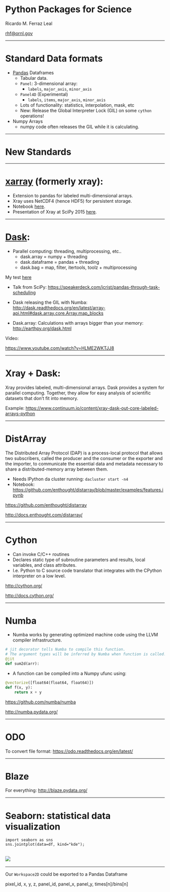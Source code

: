 # Python Packages for Science


Ricardo M. Ferraz Leal

[rhf@ornl.gov](mailto:rhf@ornl.gov?subject=CleanCodeIn5Minutes)

---

# Standard Data formats

- [Pandas](http://pandas.pydata.org/) Dataframes
  - Tabular data.
  - `Panel`: 3-dimensional array:
    * `labels`, `major_axis`, `minor_axis`
  - `Panel4D` (Experimental)
    * `labels`, `items`, `major_axis`, `minor_axis`
  - Lots of functionality: statistics, interpolation, mask, etc  
  - New: Release the Global Interpreter Lock (GIL) on some `cython` operations!
- Numpy Arrays
  - numpy code often releases the GIL while it is calculating.

---

# New Standards

---

# [xarray](http://xarray.pydata.org/) (formerly xray):

- Extension to pandas for labeled multi-dimensional arrays.
- Xray uses NetCDF4 (hence HDF5) for persistent storage.
- Notebook [here](http://nbviewer.ipython.org/urls/gist.githubusercontent.com/shoyer/be3749849809fe35efa8/raw/d3ac4af07343391ef005d2dbea80368efc9ee1f6/xray-demo-python-workers-party.ipynb).
- Presentation of Xray at SciPy 2015 [here](http://www.slideshare.net/stephanhoyer/xray-nd-labeled-arrays-and-datasets-in-python).

---

# [Dask](http://dask.pydata.org/):

- Parallel computing: threading, multiprocessing, etc..
  - dask.array = numpy + threading
  - dask.dataframe = pandas + threading  
  - dask.bag = map, filter, itertools, toolz + multiprocessing

My test [here](https://github.com/ricleal/PythonParallel/blob/master/Dask/Dask%20arrays%201.ipynb)

- Talk from SciPy: https://speakerdeck.com/jcrist/pandas-through-task-scheduling

- Dask releasing the GIL with Numba:
http://dask.readthedocs.org/en/latest/array-api.html#dask.array.core.Array.map_blocks

- Dask.array: Calculations with arrays bigger than your memory:
http://earthpy.org/dask.html

Video:

https://www.youtube.com/watch?v=HLME2WKTJJ8




---


# Xray + Dask:

Xray provides labeled, multi-dimensional arrays. Dask provides a system for parallel computing. Together, they allow for easy analysis of scientific datasets that don’t fit into memory.

Example:
https://www.continuum.io/content/xray-dask-out-core-labeled-arrays-python

---

# DistArray

The Distributed Array Protocol (DAP) is a process-local protocol that allows two subscribers, called the producer and the consumer or the exporter and the importer, to communicate the essential data and metadata necessary to share a distributed-memory array between them.

- Needs IPython da cluster running: ```dacluster start -n4```
- Notebook: https://github.com/enthought/distarray/blob/master/examples/features.ipynb

https://github.com/enthought/distarray

http://docs.enthought.com/distarray/

---

# Cython

- Can invoke C/C++ routines
- Declares static type of subroutine parameters and results, local variables, and class attributes.
- I.e. Python to C source code translator that integrates with the CPython interpreter on a low level.

http://cython.org/

http://docs.cython.org/

---

# Numba

- Numba works by generating optimized machine code using the LLVM compiler infrastructure.
```python
# jit decorator tells Numba to compile this function.
# The argument types will be inferred by Numba when function is called.
@jit
def sum2d(arr):
```
- A function can be compiled into a Numpy ufunc using:
```python
@vectorize([float64(float64, float64)])
def f(x, y):
    return x + y
```

https://github.com/numba/numba

http://numba.pydata.org/

---

# ODO

To convert file format:
https://odo.readthedocs.org/en/latest/

---

# Blaze

For everything:
http://blaze.pydata.org/

---

# Seaborn: statistical data visualization

```
import seaborn as sns
sns.jointplot(data=df, kind="kde");
```

![](http://stanford.edu/~mwaskom/software/seaborn/_images/distributions_34_0.png)
---



---

Our `Workspace2D` could be exported to a Pandas Dataframe

pixel_id, x, y, z, panel_id, panel_x, panel_y, times[n]/bins[n]
